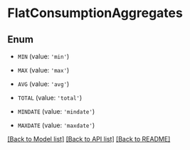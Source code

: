 # FlatConsumptionAggregates


## Enum

* `MIN` (value: `'min'`)

* `MAX` (value: `'max'`)

* `AVG` (value: `'avg'`)

* `TOTAL` (value: `'total'`)

* `MINDATE` (value: `'mindate'`)

* `MAXDATE` (value: `'maxdate'`)

[[Back to Model list]](../README.md#documentation-for-models) [[Back to API list]](../README.md#documentation-for-api-endpoints) [[Back to README]](../README.md)



